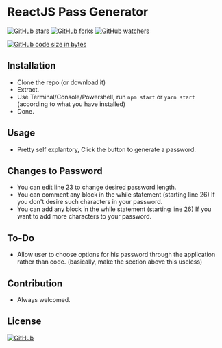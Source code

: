# ReactJS Pass Generator
[![GitHub stars](https://img.shields.io/github/stars/SirAnxiousALot/notes?style=for-the-badge)](#)
[![GitHub forks](https://img.shields.io/github/forks/SirAnxiousALot/notes?style=for-the-badge)](#)
[![GitHub watchers](https://img.shields.io/github/watchers/SirAnxiousALot/notes?style=for-the-badge)](#)

[![GitHub code size in bytes](https://img.shields.io/github/languages/code-size/SirAnxiousALot/notes?style=for-the-badge)](#)


## Installation
- Clone the repo (or download it)
- Extract.
- Use Terminal/Console/Powershell, run ```npm start``` or ```yarn start``` (according to what you have installed)
- Done.

## Usage
- Pretty self explantory, Click the button to generate a password.

## Changes to Password
- You can edit line 23 to change desired password length.
- You can comment any block in the while statement (starting line 26) If you don't desire such characters in your password.
- You can add any block in the while statement (starting line 26) If you want to add more characters to your password.

## To-Do
- Allow user to choose options for his password through the application rather than code.
(basically, make the section above this useless)

## Contribution
- Always welcomed.

## License
[![GitHub](https://img.shields.io/github/license/SirAnxiousALot/notes?style=for-the-badge)](https://github.com/SirAnxiousALot/notes/blob/master/LICENSE.md)
